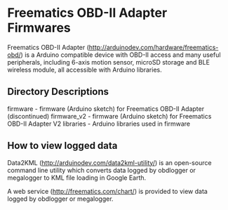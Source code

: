 Freematics OBD-II Adapter Firmwares
===================================

Freematics OBD-II Adapter (http://arduinodev.com/hardware/freematics-obd/) is a Arduino compatible device with OBD-II access and many useful peripherals, including 6-axis motion sensor, microSD storage and BLE wireless module, all accessible with Arduino libraries.

Directory Descriptions
----------------------
firmware - firmware (Arduino sketch) for Freematics OBD-II Adapter (discontinued)
firmware_v2 - firmware (Arduino sketch) for Freematics OBD-II Adapter V2
libraries - Arduino libraries used in firmware

How to view logged data
-----------------------
Data2KML (http://arduinodev.com/data2kml-utility/) is an open-source command line utility which converts data logged by obdlogger or megalogger to KML file loading in Google Earth.

A web service (http://freematics.com/chart/) is provided to view data logged by obdlogger or megalogger.
